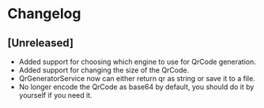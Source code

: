 # Changelog

## [Unreleased]

- Added support for choosing which engine to use for QrCode generation.
- Added support for changing the size of the QrCode.
- QrGeneratorService now can either return qr as string or save it to a file.
- No longer encode the QrCode as base64 by default, you should do it by yourself if you need it.
